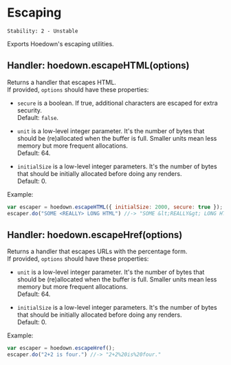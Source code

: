 # Escaping

    Stability: 2 - Unstable

Exports Hoedown's escaping utilities.


## Handler: hoedown.escapeHTML(options)

Returns a handler that escapes HTML.  
If provided, `options` should have these properties:

  * `secure` is a boolean. If true, additional characters are escaped for extra security.  
    Default: `false`.

  * `unit` is a low-level integer parameter. It's the number of bytes that should be (re)allocated when the buffer is full.
    Smaller units mean less memory but more frequent allocations.  
    Default: 64.

  * `initialSize` is a low-level integer parameters. It's the number of bytes that should be initially allocated before doing any renders.  
    Default: 0.

Example:

```js
var escaper = hoedown.escapeHTML({ initialSize: 2000, secure: true });
escaper.do("SOME <REALLY> LONG HTML") //-> "SOME &lt;REALLY&gt; LONG HTML"
```


## Handler: hoedown.escapeHref(options)

Returns a handler that escapes URLs with the percentage form.  
If provided, `options` should have these properties:

  * `unit` is a low-level integer parameter. It's the number of bytes that should be (re)allocated when the buffer is full.
    Smaller units mean less memory but more frequent allocations.  
    Default: 64.

  * `initialSize` is a low-level integer parameters. It's the number of bytes that should be initially allocated before doing any renders.  
    Default: 0.

Example:

```js
var escaper = hoedown.escapeHref();
escaper.do("2+2 is four.") //-> "2+2%20is%20four."
```

